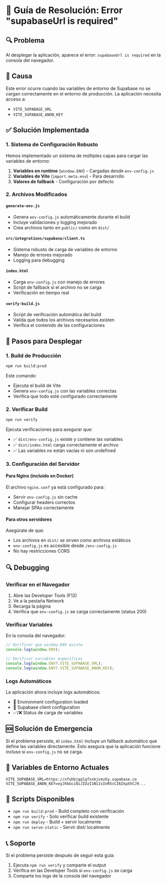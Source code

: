 # 🚀 Guía de Resolución: Error "supabaseUrl is required"

## 🔍 Problema
Al desplegar la aplicación, aparece el error: `supabaseUrl is required` en la consola del navegador.

## 🎯 Causa
Este error ocurre cuando las variables de entorno de Supabase no se cargan correctamente en el entorno de producción. La aplicación necesita acceso a:
- `VITE_SUPABASE_URL`
- `VITE_SUPABASE_ANON_KEY`

## ✅ Solución Implementada

### 1. Sistema de Configuración Robusto
Hemos implementado un sistema de múltiples capas para cargar las variables de entorno:

1. **Variables en runtime** (`window.ENV`) - Cargadas desde `env-config.js`
2. **Variables de Vite** (`import.meta.env`) - Para desarrollo
3. **Valores de fallback** - Configuración por defecto

### 2. Archivos Modificados

#### `generate-env.js`
- Genera `env-config.js` automáticamente durante el build
- Incluye validaciones y logging mejorado
- Crea archivos tanto en `public/` como en `dist/`

#### `src/integrations/supabase/client.ts`
- Sistema robusto de carga de variables de entorno
- Manejo de errores mejorado
- Logging para debugging

#### `index.html`
- Carga `env-config.js` con manejo de errores
- Script de fallback si el archivo no se carga
- Verificación en tiempo real

#### `verify-build.js`
- Script de verificación automática del build
- Valida que todos los archivos necesarios existen
- Verifica el contenido de las configuraciones

## 🔧 Pasos para Desplegar

### 1. Build de Producción
```bash
npm run build:prod
```
Este comando:
- Ejecuta el build de Vite
- Genera `env-config.js` con las variables correctas
- Verifica que todo esté configurado correctamente

### 2. Verificar Build
```bash
npm run verify
```
Ejecuta verificaciones para asegurar que:
- ✅ `dist/env-config.js` existe y contiene las variables
- ✅ `dist/index.html` carga correctamente el archivo
- ✅ Las variables no están vacías ni son undefined

### 3. Configuración del Servidor

#### Para Nginx (incluido en Docker)
El archivo `nginx.conf` ya está configurado para:
- Servir `env-config.js` sin cache
- Configurar headers correctos
- Manejar SPAs correctamente

#### Para otros servidores
Asegúrate de que:
- Los archivos en `dist/` se sirven como archivos estáticos
- `env-config.js` es accesible desde `/env-config.js`
- No hay restricciones CORS

## 🔍 Debugging

### Verificar en el Navegador
1. Abre las Developer Tools (F12)
2. Ve a la pestaña Network
3. Recarga la página
4. Verifica que `env-config.js` se carga correctamente (status 200)

### Verificar Variables
En la consola del navegador:
```javascript
// Verificar que window.ENV existe
console.log(window.ENV);

// Verificar variables específicas
console.log(window.ENV?.VITE_SUPABASE_URL);
console.log(window.ENV?.VITE_SUPABASE_ANON_KEY);
```

### Logs Automáticos
La aplicación ahora incluye logs automáticos:
- 🔧 Environment configuration loaded
- 🔗 Supabase client configuration
- ✅/❌ Status de carga de variables

## 🆘 Solución de Emergencia

Si el problema persiste, el `index.html` incluye un fallback automático que define las variables directamente. Esto asegura que la aplicación funcione incluso si `env-config.js` no se carga.

## 📝 Variables de Entorno Actuales

```
VITE_SUPABASE_URL=https://xfuhbjqqlgfxxkjvezhy.supabase.co
VITE_SUPABASE_ANON_KEY=eyJhbGciOiJIUzI1NiIsInR5cCI6IkpXVCJ9...
```

## 🔄 Scripts Disponibles

- `npm run build:prod` - Build completo con verificación
- `npm run verify` - Solo verificar build existente
- `npm run deploy` - Build + servir localmente
- `npm run serve-static` - Servir dist/ localmente

## 📞 Soporte

Si el problema persiste después de seguir esta guía:
1. Ejecuta `npm run verify` y comparte el output
2. Verifica en las Developer Tools si `env-config.js` se carga
3. Comparte los logs de la consola del navegador
